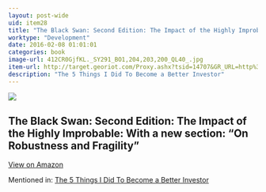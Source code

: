 ```yaml
---
layout: post-wide
uid: item28
title: "The Black Swan: Second Edition: The Impact of the Highly Improbable: With a new section: “On Robustness and Fragility”"
worktype: "Development"
date: 2016-02-08 01:01:01
categories: book
image-url: 412CR0GjfKL._SY291_BO1,204,203,200_QL40_.jpg
item-url: http://target.georiot.com/Proxy.ashx?tsid=14707&GR_URL=http%3A%2F%2Fwww.amazon.com%2FBlack-Swan-Improbable-Robustness-Fragility%2Fdp%2F081297381X%2F
description: "The 5 Things I Did To Become a Better Investor"
---
```

<a href="http://target.georiot.com/Proxy.ashx?tsid=14707&GR_URL=http%3A%2F%2Fwww.amazon.com%2FBlack-Swan-Improbable-Robustness-Fragility%2Fdp%2F081297381X%2F" target="blank"><img src="../../../../img/thumbs/412CR0GjfKL._SY291_BO1,204,203,200_QL40_.jpg" class="prod-img"></a>
<h2>The Black Swan: Second Edition: The Impact of the Highly Improbable: With a new section: “On Robustness and Fragility”</h2>
<p><a class="btn btn-primary" href="http://target.georiot.com/Proxy.ashx?tsid=14707&GR_URL=http%3A%2F%2Fwww.amazon.com%2FBlack-Swan-Improbable-Robustness-Fragility%2Fdp%2F081297381X%2F" target="blank">View on Amazon</a><p>
<p>Mentioned in: <a href="http://fourhourworkweek.com/2015/10/02/the-5-things-i-did-to-become-a-better-investor/" target="blank">The 5 Things I Did To Become a Better Investor</a></p>
